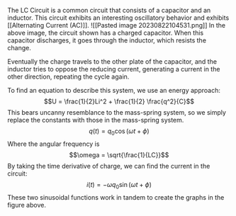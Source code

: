 The LC Circuit is a common circuit that consists of a capacitor and an inductor. This circuit exhibits an interesting oscillatory behavior and exhibits [[Alternating Current (AC)]]. 
![[Pasted image 20230822104531.png]]
In the above image, the circuit shown has a charged capacitor. When this capacitor discharges, it goes through the inductor, which resists the change. 
	
Eventually the charge travels to the other plate of the capacitor, and the inductor tries to oppose the reducing current, generating a current in the other direction, repeating the cycle again.
	
To find an equation to describe this system, we use an energy approach:
$$U = \frac{1}{2}Li^2 + \frac{1}{2} \frac{q^2}{C}$$
This bears uncanny resemblance to the mass-spring system, so we simply replace the constants with those in the mass-spring system.
$$q(t) = q_0 \cos(\omega t + \phi)$$
Where the angular frequency is $$\omega = \sqrt{\frac{1}{LC}}$$
By taking the time derivative of charge, we can find the current in the circuit:
	$$i(t)= -\omega q_0 \sin({\omega t + \phi})$$
These two sinusoidal functions work in tandem to create the graphs in the figure above.
